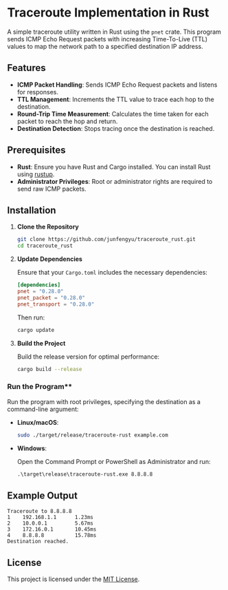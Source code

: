 # Traceroute Implementation in Rust

A simple traceroute utility written in Rust using the `pnet` crate. This program sends ICMP Echo Request packets with increasing Time-To-Live (TTL) values to map the network path to a specified destination IP address.

## Features

- **ICMP Packet Handling**: Sends ICMP Echo Request packets and listens for responses.
- **TTL Management**: Increments the TTL value to trace each hop to the destination.
- **Round-Trip Time Measurement**: Calculates the time taken for each packet to reach the hop and return.
- **Destination Detection**: Stops tracing once the destination is reached.

## Prerequisites

- **Rust**: Ensure you have Rust and Cargo installed. You can install Rust using [rustup](https://rustup.rs/).
- **Administrator Privileges**: Root or administrator rights are required to send raw ICMP packets.

## Installation

1. **Clone the Repository**

   ```bash
   git clone https://github.com/junfengyu/traceroute_rust.git
   cd traceroute_rust
   ```

2. **Update Dependencies**

   Ensure that your `Cargo.toml` includes the necessary dependencies:

   ```toml
   [dependencies]
   pnet = "0.28.0"
   pnet_packet = "0.28.0"
   pnet_transport = "0.28.0"
   ```

   Then run:

   ```bash
   cargo update
   ```

3. **Build the Project**

   Build the release version for optimal performance:

   ```bash
   cargo build --release
   ```


### Run the Program**

Run the program with root privileges, specifying the destination as a command-line argument:

- **Linux/macOS**:

  ```bash
  sudo ./target/release/traceroute-rust example.com
  ```

- **Windows**:

  Open the Command Prompt or PowerShell as Administrator and run:

  ```cmd
  .\target\release\traceroute-rust.exe 8.8.8.8
  ```

## Example Output

```
Traceroute to 8.8.8.8
1    192.168.1.1      1.23ms
2    10.0.0.1         5.67ms
3    172.16.0.1       10.45ms
4    8.8.8.8          15.78ms
Destination reached.
```



## License

This project is licensed under the [MIT License](LICENSE).

